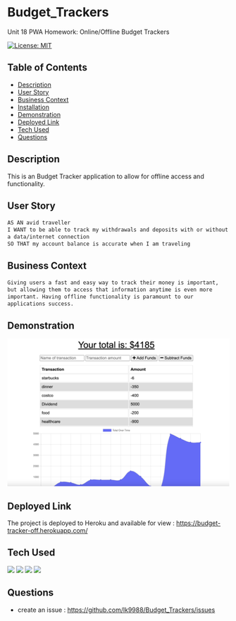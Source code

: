 # Budget_Trackers

Unit 18 PWA Homework: Online/Offline Budget Trackers

[![License: MIT](https://img.shields.io/badge/License-MIT-green.svg)]()

## Table of Contents

- [ Description ](#des)
- [ User Story ](#us)
- [ Business Context ](#bc)
- [ Installation](#ins)
- [ Demonstration ](#demo)
- [ Deployed Link](#link)
- [ Tech Used](#tech)
- [ Questions](#q)

## Description <a name="des"></a>

This is an Budget Tracker application to allow for offline access and functionality.

## User Story <a name="us"></a>

```
AS AN avid traveller
I WANT to be able to track my withdrawals and deposits with or without a data/internet connection
SO THAT my account balance is accurate when I am traveling
```

## Business Context <a name="bc"></a>

```
Giving users a fast and easy way to track their money is important, but allowing them to access that information anytime is even more important. Having offline functionality is paramount to our applications success.
```

## Demonstration <a name="demo"></a>

![app demo](./public/screen3.png)

## Deployed Link <a name="link"></a>

The project is deployed to Heroku and available for view :
<https://budget-tracker-off.herokuapp.com/>

## Tech Used <a name="tech"></a>

<p>
    <img src="https://img.shields.io/badge/MongoDB-lightgrey" />
    <img src="https://img.shields.io/badge/Node.js-success" />
    <img src="https://img.shields.io/badge/JavaScript-yellow" />
    <img src="https://img.shields.io/badge/indexedDB-red" />
    
</p>

## Questions <a name="q"></a>

- create an issue : <https://github.com/lk9988/Budget_Trackers/issues>
